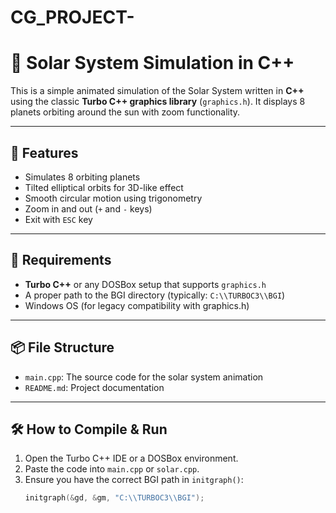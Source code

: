 # CG_PROJECT-
# 🌌 Solar System Simulation in C++

This is a simple animated simulation of the Solar System written in **C++** using the classic **Turbo C++ graphics library** (`graphics.h`). It displays 8 planets orbiting around the sun with zoom functionality.

---

## 🚀 Features

- Simulates 8 orbiting planets
- Tilted elliptical orbits for 3D-like effect
- Smooth circular motion using trigonometry
- Zoom in and out (`+` and `-` keys)
- Exit with `ESC` key
  
---

## 🧱 Requirements

- **Turbo C++** or any DOSBox setup that supports `graphics.h`
- A proper path to the BGI directory (typically: `C:\\TURBOC3\\BGI`)
- Windows OS (for legacy compatibility with graphics.h)

---

## 📦 File Structure

- `main.cpp`: The source code for the solar system animation
- `README.md`: Project documentation

---

## 🛠️ How to Compile & Run

1. Open the Turbo C++ IDE or a DOSBox environment.
2. Paste the code into `main.cpp` or `solar.cpp`.
3. Ensure you have the correct BGI path in `initgraph()`:
   ```cpp
   initgraph(&gd, &gm, "C:\\TURBOC3\\BGI");
